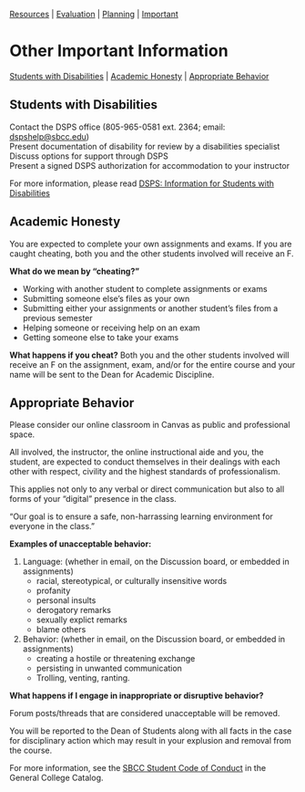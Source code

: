 [Resources](syllabus/resources.html) |
[Evaluation](syllabus/evaluation.html) |
[Planning](syllabus/planning.html) |
[Important](syllabus/important.html)

# Other Important Information
[Students with Disabilities](#students-with-disabilities) | [Academic Honesty](#academic-honesty) | [Appropriate Behavior](#appropriate-behavior)

## Students with Disabilities
Contact the DSPS office (805-965-0581 ext. 2364; email: [dspshelp@sbcc.edu](mailto:dspshelp@sbcc.edu))  
Present documentation of disability for review by a disabilities specialist  
Discuss options for support through DSPS  
Present a signed DSPS authorization for accommodation to your instructor

For more information, please read [DSPS: Information for Students with Disabilities](https://canvas.sbcc.edu/courses/33499/pages/dsps-information-for-students-with-disabilities "DSPS: Information for Students with Disabilities ")

## Academic Honesty
You are expected to complete your own assignments and exams. If you are caught cheating, both you and the other students involved will receive an F.

**What do we mean by “cheating?”**

-   Working with another student to complete assignments or exams
-   Submitting someone else’s files as your own
-   Submitting either your assignments or another student’s files from a previous semester
-   Helping someone or receiving help on an exam
-   Getting someone else to take your exams

**What happens if you cheat?**
Both you and the other students involved will receive an F on the assignment, exam, and/or for the entire course and your name will be sent to the Dean for Academic Discipline.

## Appropriate Behavior
Please consider our online classroom in Canvas as public and professional space.

All involved, the instructor, the online instructional aide and you, the student, are expected to conduct themselves in their dealings with each other with respect, civility and the highest standards of professionalism.

This applies not only to any verbal or direct communication but also to all forms of your “digital” presence in the class.

“Our goal is to ensure a safe, non-harrassing learning environment for everyone in the class.”

**Examples of unacceptable behavior:**

1. Language: (whether in email, on the Discussion board, or embedded in assignments)
   *  racial, stereotypical, or culturally insensitive words
   * profanity
   * personal insults
   * derogatory remarks
   * sexually explict remarks
   * blame others
2. Behavior: (whether in email, on the Discussion board, or embedded in assignments)
   * creating a hostile or threatening exchange
   * persisting in unwanted communication
   * Trolling, venting, ranting.

**What happens if I engage in inappropriate or disruptive behavior?**

Forum posts/threads that are considered unacceptable will be removed.

You will be reported to the Dean of Students along with all facts in the case for disciplinary action which may result in your explusion and removal from the course.

For more information, see the [SBCC Student Code of Conduct](http://www.sbcc.edu/security/standards_of_conduct.php) in the General College Catalog.

